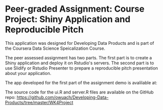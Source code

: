 # Peer-graded Assignment: Course Project: Shiny Application and Reproducible Pitch

This application was designed for Developing Data Products and is part of the Coursera Data Science Speicalization Course.

The peer assessed assignment has two parts. The first part is to create a Shiny application and deploy it on Rstudio's servers. The second part is to use Slidify or Rstudio Presenter to prepare a reproducible pitch presentation about your application.

The app developed for the first part of the assignment demo is avalilable at:

The source code for the ui.R and server.R files are available on the GitHub repo: https://github.com/owuach/Developing-Data-Products/tree/master/WK4Project 
